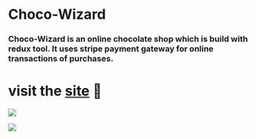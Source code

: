 # Choco-Wizard

### Choco-Wizard is an online chocolate shop which is build with redux tool. It uses stripe payment gateway for online transactions of purchases.

# visit the [site](https://choco-wizard.netlify.app/) 🚀

<img src="https://res.cloudinary.com/cloudyimg/image/upload/v1637860460/portfolio%20screenshots/test_nu5kaz.jpg"></img>

<img src="https://res.cloudinary.com/cloudyimg/image/upload/v1637860385/portfolio%20screenshots/seven_ppuwh1.jpg"></img>



